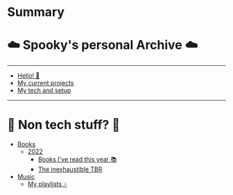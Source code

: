 # Summary

# ☁️ Spooky's personal Archive ☁️

--- 

- [Hello! 👋](index.md)
- [My current projects](current_working.md)
- [My tech and setup](myconfigs.md)

---

# 🤖 Non tech stuff? 🤖

- [Books]()
  - [2022]()
    - [Books I've read this year 📚](Non%20Tech%20Stuff/Books/2022/Books_read.md)
    - [The inexhaustible TBR](Non%20Tech%20Stuff/Books/2022/Books_unread.md)
- [Music]()
  - [My playlists 🎶](Non%20Tech%20Stuff/Music/Spotify.md)
  